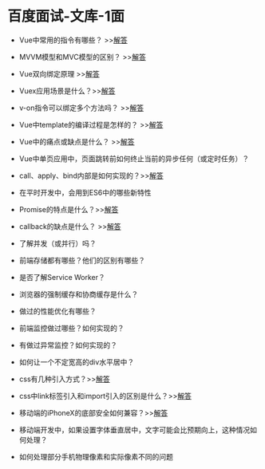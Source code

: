 # 百度面试-文库-1面
 
 * Vue中常用的指令有哪些？ >>[解答](../Vue面试题总结/053.常用的Vue指令有哪些.md)

 * MVVM模型和MVC模型的区别？ >>[解答](../待分类面试/007.MVVM模型和MVC模型的区别.md)
 
 * Vue双向绑定原理 >>[解答](../Vue面试题总结/002.响应式数据的原理是什么.md)

 * Vuex应用场景是什么？>>[解答](../Vue面试题总结/047.Vuex的使用场景.md)
 
 * v-on指令可以绑定多个方法吗？ >>[解答](../Vue面试题总结/044.v-on指令可以绑定多个方法吗.md)
 
 * Vue中template的编译过程是怎样的？ >>[解答](../Vue面试题总结/025.Vue模板编译原理.md)
 
 * Vue中的痛点或缺点是什么？ >>[解答](../Vue面试题总结/045.Vue中的痛点或缺点是什么.md)
 
 * Vue中单页应用中，页面跳转前如何终止当前的异步任何（或定时任务）？
 
 * call、apply、bind内部是如何实现的？>>[解答](../JS相关/003.call、apply、bind内部是如何实现的.md)
 
 * 在平时开发中，会用到ES6中的哪些新特性
 
 * Promise的特点是什么？>>[解答](../JS相关/004.Promise的特点有哪些.md)
 
 * callback的缺点是什么？ >>[解答](../JS相关/005.callback的缺点是什么.md)
 
 * 了解并发（或并行）吗？
 
 * 前端存储都有哪些？他们的区别有哪些？
 
 * 是否了解Service Worker？
 
 * 浏览器的强制缓存和协商缓存是什么？
 
 * 做过的性能优化有哪些？
 
 * 前端监控做过哪些？如何实现的？
 
 * 有做过异常监控？如何实现的？
 
 * 如何让一个不定宽高的div水平居中？
 
 * css有几种引入方式？>>[解答](../CSS相关/002.CSS引入方式有哪些.md)
 
 * css中link标签引入和import引入的区别是什么？>>[解答](../CSS相关/001.CSS引入的方式中link标签和@import的区别是什么.md)
 
 * 移动端的iPhoneX的底部安全如何兼容？>>[解答](../CSS相关/003.移动端的iPhoneX的底部安全如何兼容.md)
 
 * 移动端开发中，如果设置字体垂直居中，文字可能会比预期向上，这种情况如何处理？
 
 * 如何处理部分手机物理像素和实际像素不同的问题
